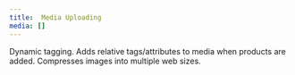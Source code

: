 ```yaml
---
title: 	Media Uploading
media: []
---
```


Dynamic tagging. Adds relative tags/attributes to media when products are added. Compresses images into multiple web sizes.
